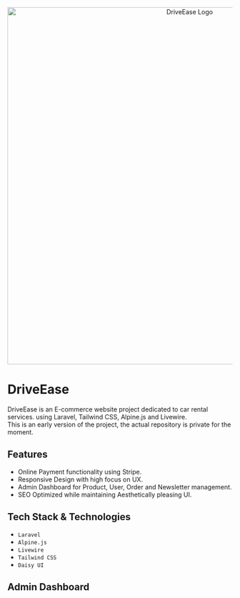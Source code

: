 <p align="center"><a href="https://driveease-location.com" target="_blank"><img src="https://github.com/salahedarhri/driveease-car-rental/blob/main/DE%20banner.jpg" width="800" alt="DriveEase Logo"></a></p>

# DriveEase

DriveEase is an E-commerce website project dedicated to car rental services. using Laravel, Tailwind CSS, Alpine.js and Livewire.<br>This is an early version of the project, the actual repository is private for the moment.

## Features 
- Online Payment functionality using Stripe.
- Responsive Design with high focus on UX.
- Admin Dashboard for Product, User, Order and Newsletter management.
- SEO Optimized while maintaining Aesthetically pleasing UI.

## Tech Stack & Technologies
- `Laravel`
- `Alpine.js`
- `Livewire`
- `Tailwind CSS`
- `Daisy UI`

## Admin Dashboard 

